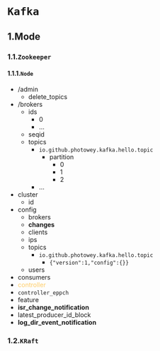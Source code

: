 # `Kafka`

## 1.Mode

### 1.1.`Zookeeper`

#### 1.1.1.`Node`

- /admin
    - delete_topics
- /brokers
    - ids
        - 0
        - …
    - seqid
    - topics
        - `io.github.photowey.kafka.hello.topic`
            - partition
                - 0
                - 1
                - 2
        - …
- cluster
    - id
- config
    - brokers
    - **changes**
    - clients
    - ips
    - topics
        - `io.github.photowey.kafka.hello.topic`
            - `{"version":1,"config":{}}`
    - users
- consumers
- <font style="color:#FFCC66">controller</font>
- `controller_eppch`
- feature
- **isr_change_notification**
- latest_producer_id_block
- **log_dir_event_notification**

### 1.2.`KRaft`